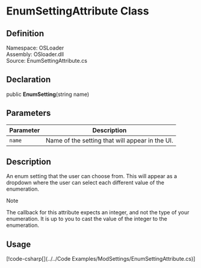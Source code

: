 # EnumSettingAttribute Class

## Definition
Namespace: OSLoader  
Assembly: OSloader.dll  
Source: EnumSettingAttribute.cs  

## Declaration
public **EnumSetting**(string name)

## Parameters
Parameter | Description
-- | -
`name` | Name of the setting that will appear in the UI.

## Description
An enum setting that the user can choose from. This will appear as a dropdown where the user can select each different value of the enumeration.

> [!NOTE]
> The callback for this attribute expects an integer, and not the type of your enumeration. It is up to you to cast the value of the integer to the enumeration.

## Usage
[!code-csharp[](../../Code Examples/ModSettings/EnumSettingAttribute.cs)]
